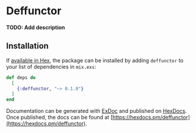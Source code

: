 # Deffunctor

**TODO: Add description**

## Installation

If [available in Hex](https://hex.pm/docs/publish), the package can be installed
by adding `deffunctor` to your list of dependencies in `mix.exs`:

```elixir
def deps do
  [
    {:deffunctor, "~> 0.1.0"}
  ]
end
```

Documentation can be generated with [ExDoc](https://github.com/elixir-lang/ex_doc)
and published on [HexDocs](https://hexdocs.pm). Once published, the docs can
be found at [https://hexdocs.pm/deffunctor](https://hexdocs.pm/deffunctor).

